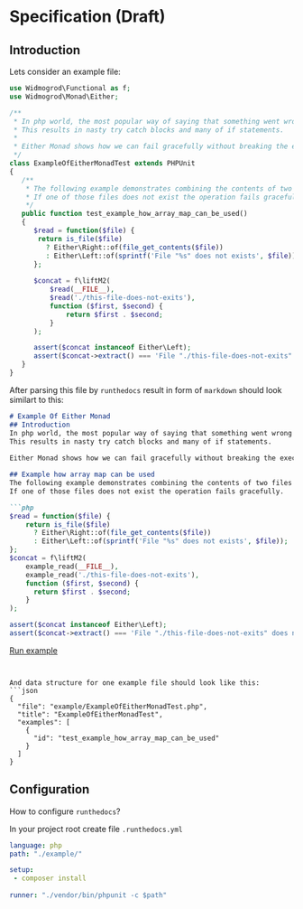 # Specification (Draft) 
## Introduction

Lets consider an example file:

```php
use Widmogrod\Functional as f;
use Widmogrod\Monad\Either;

/**
 * In php world, the most popular way of saying that something went wrong is to throw an exception. 
 * This results in nasty try catch blocks and many of if statements. 
 *
 * Either Monad shows how we can fail gracefully without breaking the execution chain and making the code more readable.  
 */
class ExampleOfEitherMonadTest extends PHPUnit 
{
   /**
    * The following example demonstrates combining the contents of two files into one. 
    * If one of those files does not exist the operation fails gracefully.
    */
   public function test_example_how_array_map_can_be_used() 
   {
      $read = function($file) {
       return is_file($file)
         ? Either\Right::of(file_get_contents($file))
         : Either\Left::of(sprintf('File "%s" does not exists', $file));
      };
      
      $concat = f\liftM2(
          $read(__FILE__),
          $read('./this-file-does-not-exits'),
          function ($first, $second) {
              return $first . $second;
          }
      );

      assert($concat instanceof Either\Left);
      assert($concat->extract() === 'File "./this-file-does-not-exits" does not exists');
   }
}
```

After parsing this file by `runthedocs` result in form of `markdown` should look similart to this:
```markdown
# Example Of Either Monad
## Introduction
In php world, the most popular way of saying that something went wrong is to throw an exception. 
This results in nasty try catch blocks and many of if statements. 
 
Either Monad shows how we can fail gracefully without breaking the execution chain and making the code more readable. 

## Example how array map can be used
The following example demonstrates combining the contents of two files into one. 
If one of those files does not exist the operation fails gracefully.

```php
$read = function($file) {
    return is_file($file)
      ? Either\Right::of(file_get_contents($file))
      : Either\Left::of(sprintf('File "%s" does not exists', $file));
};
$concat = f\liftM2(
    example_read(__FILE__),
    example_read('./this-file-does-not-exits'),
    function ($first, $second) {
      return $first . $second;
    }
);

assert($concat instanceof Either\Left);
assert($concat->extract() === 'File "./this-file-does-not-exits" does not exists');
```
[Run example](link-somewhere-to-run-the-code)

```


And data structure for one example file should look like this:
```json
{
  "file": "example/ExampleOfEitherMonadTest.php",
  "title": "ExampleOfEitherMonadTest",
  "examples": [
    {
      "id": "test_example_how_array_map_can_be_used"
    }  
  ]
}
```

## Configuration
How to configure `runthedocs`?

In your project root create file `.runthedocs.yml`
```yml
language: php
path: "./example/"

setup:
 - composer install
 
runner: "./vendor/bin/phpunit -c $path"
```
